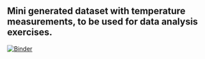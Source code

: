 ## Mini generated dataset with temperature measurements, to be used for data analysis exercises.

[![Binder](https://mybinder.org/badge_logo.svg)](https://mybinder.org/v2/gh/AnaPetrova-DevRev/mini_dataset_analysis/HEAD)
